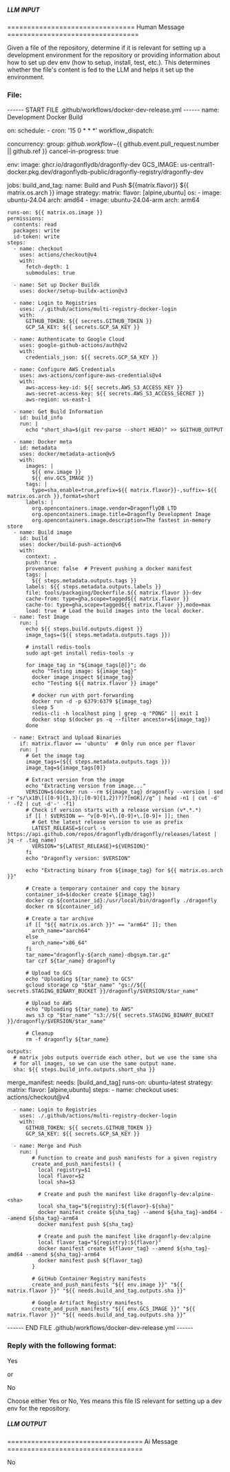 ##### LLM INPUT #####
================================ Human Message =================================

Given a file of the repository, determine if it is relevant for setting up a development environment for the repository or providing information about how to set up dev env (how to setup, install, test, etc.). This determines whether the file's content is fed to the LLM and helps it set up the environment.

### File:
------ START FILE .github/workflows/docker-dev-release.yml ------
name: Development Docker Build

on:
  schedule:
    - cron: '15 0 * * *'
  workflow_dispatch:

concurrency:
  group: ${{ github.workflow }}-${{ github.event.pull_request.number || github.ref }}
  cancel-in-progress: true

env:
  image: ghcr.io/dragonflydb/dragonfly-dev
  GCS_IMAGE: us-central1-docker.pkg.dev/dragonflydb-public/dragonfly-registry/dragonfly-dev

jobs:
  build_and_tag:
    name: Build and Push ${{matrix.flavor}} ${{ matrix.os.arch }} image
    strategy:
      matrix:
        flavor: [alpine,ubuntu]
        os:
          - image: ubuntu-24.04
            arch: amd64
          - image: ubuntu-24.04-arm
            arch: arm64

    runs-on: ${{ matrix.os.image }}
    permissions:
      contents: read
      packages: write
      id-token: write
    steps:
      - name: checkout
        uses: actions/checkout@v4
        with:
          fetch-depth: 1
          submodules: true

      - name: Set up Docker Buildx
        uses: docker/setup-buildx-action@v3

      - name: Login to Registries
        uses: ./.github/actions/multi-registry-docker-login
        with:
          GITHUB_TOKEN: ${{ secrets.GITHUB_TOKEN }}
          GCP_SA_KEY: ${{ secrets.GCP_SA_KEY }}

      - name: Authenticate to Google Cloud
        uses: google-github-actions/auth@v2
        with:
          credentials_json: ${{ secrets.GCP_SA_KEY }}

      - name: Configure AWS Credentials
        uses: aws-actions/configure-aws-credentials@v4
        with:
          aws-access-key-id: ${{ secrets.AWS_S3_ACCESS_KEY }}
          aws-secret-access-key: ${{ secrets.AWS_S3_ACCESS_SECRET }}
          aws-region: us-east-1

      - name: Get Build Information
        id: build_info
        run: |
          echo "short_sha=$(git rev-parse --short HEAD)" >> $GITHUB_OUTPUT

      - name: Docker meta
        id: metadata
        uses: docker/metadata-action@v5
        with:
          images: |
            ${{ env.image }}
            ${{ env.GCS_IMAGE }}
          tags: |
            type=sha,enable=true,prefix=${{ matrix.flavor}}-,suffix=-${{ matrix.os.arch }},format=short
          labels: |
            org.opencontainers.image.vendor=DragonflyDB LTD
            org.opencontainers.image.title=Dragonfly Development Image
            org.opencontainers.image.description=The fastest in-memory store
      - name: Build image
        id: build
        uses: docker/build-push-action@v6
        with:
          context: .
          push: true
          provenance: false  # Prevent pushing a docker manifest
          tags: |
            ${{ steps.metadata.outputs.tags }}
          labels: ${{ steps.metadata.outputs.labels }}
          file: tools/packaging/Dockerfile.${{ matrix.flavor }}-dev
          cache-from: type=gha,scope=tagged${{ matrix.flavor }}
          cache-to: type=gha,scope=tagged${{ matrix.flavor }},mode=max
          load: true  # Load the build images into the local docker.
      - name: Test Image
        run: |
          echo ${{ steps.build.outputs.digest }}
          image_tags=(${{ steps.metadata.outputs.tags }})

          # install redis-tools
          sudo apt-get install redis-tools -y

          for image_tag in "${image_tags[@]}"; do
            echo "Testing image: ${image_tag}"
            docker image inspect ${image_tag}
            echo "Testing ${{ matrix.flavor }} image"

            # docker run with port-forwarding
            docker run -d -p 6379:6379 ${image_tag}
            sleep 5
            redis-cli -h localhost ping | grep -q "PONG" || exit 1
            docker stop $(docker ps -q --filter ancestor=${image_tag})
          done

      - name: Extract and Upload Binaries
        if: matrix.flavor == 'ubuntu'  # Only run once per flavor
        run: |
          # Get the image tag
          image_tags=(${{ steps.metadata.outputs.tags }})
          image_tag=${image_tags[0]}

          # Extract version from the image
          echo "Extracting version from image..."
          VERSION=$(docker run --rm ${image_tag} dragonfly --version | sed -r "s/\x1B\[([0-9]{1,3}(;[0-9]{1,2})?)?[mGK]//g" | head -n1 | cut -d' ' -f2 | cut -d'-' -f1)
          # Check if version starts with a release version (v*.*.*)
          if [[ ! $VERSION =~ ^v[0-9]+\.[0-9]+\.[0-9]+ ]]; then
            # Get the latest release version to use as prefix
            LATEST_RELEASE=$(curl -s https://api.github.com/repos/dragonflydb/dragonfly/releases/latest | jq -r .tag_name)
            VERSION="${LATEST_RELEASE}+${VERSION}"
          fi
          echo "Dragonfly version: $VERSION"

          echo "Extracting binary from ${image_tag} for ${{ matrix.os.arch }}"

          # Create a temporary container and copy the binary
          container_id=$(docker create ${image_tag})
          docker cp ${container_id}:/usr/local/bin/dragonfly ./dragonfly
          docker rm ${container_id}

          # Create a tar archive
          if [[ "${{ matrix.os.arch }}" == "arm64" ]]; then
            arch_name="aarch64"
          else
            arch_name="x86_64"
          fi
          tar_name="dragonfly-${arch_name}-dbgsym.tar.gz"
          tar czf ${tar_name} dragonfly

          # Upload to GCS
          echo "Uploading ${tar_name} to GCS"
          gcloud storage cp "$tar_name" "gs://${{ secrets.STAGING_BINARY_BUCKET }}/dragonfly/$VERSION/$tar_name"

          # Upload to AWS
          echo "Uploading ${tar_name} to AWS"
          aws s3 cp "$tar_name" "s3://${{ secrets.STAGING_BINARY_BUCKET }}/dragonfly/$VERSION/$tar_name"

          # Cleanup
          rm -f dragonfly ${tar_name}

    outputs:
      # matrix jobs outputs override each other, but we use the same sha
      # for all images, so we can use the same output name.
      sha: ${{ steps.build_info.outputs.short_sha }}

  merge_manifest:
    needs: [build_and_tag]
    runs-on: ubuntu-latest
    strategy:
      matrix:
        flavor: [alpine,ubuntu]
    steps:
      - name: checkout
        uses: actions/checkout@v4

      - name: Login to Registries
        uses: ./.github/actions/multi-registry-docker-login
        with:
          GITHUB_TOKEN: ${{ secrets.GITHUB_TOKEN }}
          GCP_SA_KEY: ${{ secrets.GCP_SA_KEY }}

      - name: Merge and Push
        run: |
            # Function to create and push manifests for a given registry
            create_and_push_manifests() {
              local registry=$1
              local flavor=$2
              local sha=$3

              # Create and push the manifest like dragonfly-dev:alpine-<sha>
              local sha_tag="${registry}:${flavor}-${sha}"
              docker manifest create ${sha_tag} --amend ${sha_tag}-amd64 --amend ${sha_tag}-arm64
              docker manifest push ${sha_tag}

              # Create and push the manifest like dragonfly-dev:alpine
              local flavor_tag="${registry}:${flavor}"
              docker manifest create ${flavor_tag} --amend ${sha_tag}-amd64 --amend ${sha_tag}-arm64
              docker manifest push ${flavor_tag}
            }

            # GitHub Container Registry manifests
            create_and_push_manifests "${{ env.image }}" "${{ matrix.flavor }}" "${{ needs.build_and_tag.outputs.sha }}"

            # Google Artifact Registry manifests
            create_and_push_manifests "${{ env.GCS_IMAGE }}" "${{ matrix.flavor }}" "${{ needs.build_and_tag.outputs.sha }}"

------ END FILE .github/workflows/docker-dev-release.yml ------

### Reply with the following format:

<rel>Yes</rel>

or

<rel>No</rel>

Choose either Yes or No, Yes means this file IS relevant for setting up a dev env for the repository.

##### LLM OUTPUT #####
================================== Ai Message ==================================

<rel>No</rel>